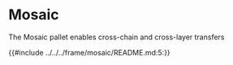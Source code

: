 # Mosaic

The Mosaic pallet enables cross-chain and cross-layer transfers

{{#include ../../../frame/mosaic/README.md:5:}}
